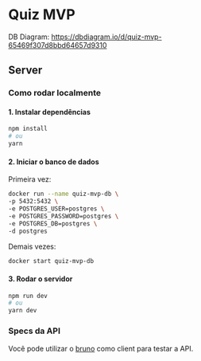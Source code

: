 # Quiz MVP

DB Diagram: <https://dbdiagram.io/d/quiz-mvp-65469f307d8bbd64657d9310>

## Server

### Como rodar localmente

#### 1. Instalar dependências

```bash
npm install
# ou
yarn
```

#### 2. Iniciar o banco de dados

Primeira vez:

```bash
docker run --name quiz-mvp-db \
-p 5432:5432 \
-e POSTGRES_USER=postgres \
-e POSTGRES_PASSWORD=postgres \
-e POSTGRES_DB=postgres \
-d postgres
```

Demais vezes:

```bash
docker start quiz-mvp-db
```

#### 3. Rodar o servidor

```bash
npm run dev
# ou
yarn dev
```

### Specs da API

Você pode utilizar o [bruno](https://www.usebruno.com) como client para testar a API.
